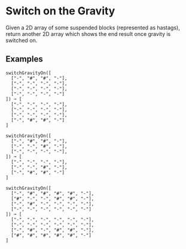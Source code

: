 # Switch on the Gravity

Given a 2D array of some suspended blocks (represented as hastags), return another 2D array which shows the end result once gravity is switched on.

## Examples
```text
switchGravityOn([
  ["-", "#", "#", "-"],
  ["-", "-", "-", "-"],
  ["-", "-", "-", "-"],
  ["-", "-", "-", "-"]
]) ➞ [
  ["-", "-", "-", "-"],
  ["-", "-", "-", "-"],
  ["-", "-", "-", "-"],
  ["-", "#", "#", "-"]
]

switchGravityOn([
  ["-", "#", "#", "-"],
  ["-", "-", "#", "-"],
  ["-", "-", "-", "-"],
]) ➞ [
  ["-", "-", "-", "-"],
  ["-", "-", "#", "-"],
  ["-", "#", "#", "-"]
]

switchGravityOn([
  ["-", "#", "#", "#", "#", "-"],
  ["#", "-", "-", "#", "#", "-"],
  ["-", "#", "-", "-", "-", "-"],
  ["-", "-", "-", "-", "-", "-"]
]) ➞ [
  ["-", "-", "-", "-", "-", "-"],
  ["-", "-", "-", "-", "-", "-"],
  ["-", "#", "-", "#", "#", "-"],
  ["#", "#", "#", "#", "#", "-"]
]
```